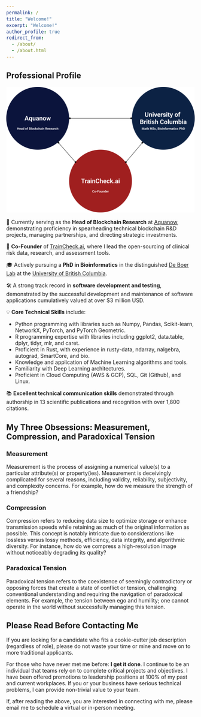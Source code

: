 ```yaml
---
permalink: /
title: "Welcome!"
excerpt: "Welcome!"
author_profile: true
redirect_from: 
  - /about/
  - /about.html
---
```


## Professional Profile

![](images/diagram.png)

🔬 Currently serving as the **Head of Blockchain Research** at [Aquanow](https://www.aquanow.io/), demonstrating proficiency in spearheading technical blockchain R&D projects, managing partnerships, and directing strategic investments.

🚀 **Co-Founder** of [TrainCheck.ai](https://traincheck.buzzsprout.com/), where I lead the open-sourcing of clinical risk data, research, and assessment tools.

🎓 Actively pursuing a **PhD in Bioinformatics** in the distinguished [De Boer Lab](https://deboer.bme.ubc.ca/) at the [University of British Columbia](https://www.ubc.ca/).

🛠️ A strong track record in **software development and testing**, demonstrated by the successful development and maintenance of software applications cumulatively valued at over $3 million USD.

💡 **Core Technical Skills** include:

- Python programming with libraries such as Numpy, Pandas, Scikit-learn, NetworkX, PyTorch, and PyTorch Geometric.
- R programming expertise with libraries including ggplot2, data.table, dplyr, tidyr, mlr, and caret.
- Proficient in Rust, with experience in rusty-data, ndarray, nalgebra, autograd, SmartCore, and bio.
- Knowledge and application of Machine Learning algorithms and tools.
- Familiarity with Deep Learning architectures.
- Proficient in Cloud Computing (AWS & GCP), SQL, Git (Github), and Linux.

📚 **Excellent technical communication skills** demonstrated through authorship in 13 scientific publications and recognition with over 1,800 citations.


## My Three Obsessions: Measurement, Compression, and Paradoxical Tension

### Measurement
Measurement is the process of assigning a numerical value(s) to a particular attribute(s) or property(ies). Measurement is deceivingly complicated for several reasons, including validity, reliability, subjectivity, and complexity concerns. For example, how do we measure the strength of a friendship? 

### Compression
Compression refers to reducing data size to optimize storage or enhance transmission speeds while retaining as much of the original information as possible. This concept is notably intricate due to considerations like lossless versus lossy methods, efficiency, data integrity, and algorithmic diversity. For instance, how do we compress a high-resolution image without noticeably degrading its quality?

### Paradoxical Tension
Paradoxical tension refers to the coexistence of seemingly contradictory or opposing forces that create a state of conflict or tension, challenging conventional understanding and requiring the navigation of paradoxical elements. For example, the tension between ego and humility; one cannot operate in the world without successfully managing this tension. 

## Please Read Before Contacting Me

If you are looking for a candidate who fits a cookie-cutter job description (regardless of role), please do not waste your time or mine and move on to more traditional applicants. 

For those who have never met me before: **I get it done**. I continue to be an individual that teams rely on to complete critical projects and objectives. I have been offered promotions to leadership positions at 100% of my past and current workplaces. If you or your business have serious technical problems, I can provide non-trivial value to your team. 

If, after reading the above, you are interested in connecting with me, please email me to schedule a virtual or in-person meeting. 
